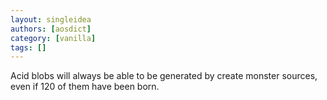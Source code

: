 ```yaml
---
layout: singleidea
authors: [aosdict]
category: [vanilla]
tags: []
---
```

Acid blobs will always be able to be generated by create monster sources, even if 120 of them have been born.
